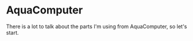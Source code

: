 # AquaComputer

There is a lot to talk about the parts I'm using from AquaComputer, so let's start.



